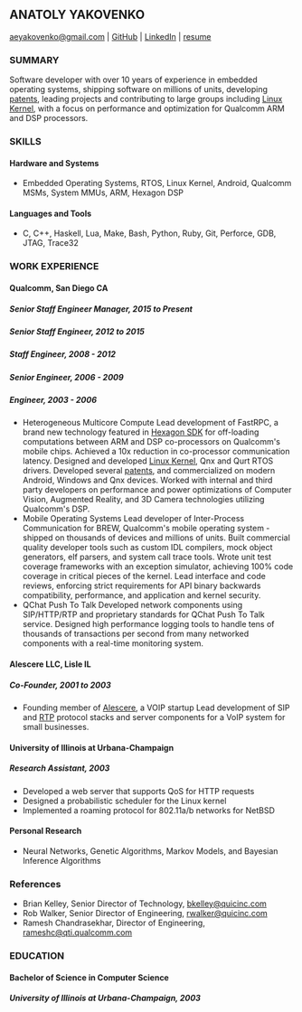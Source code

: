 ANATOLY YAKOVENKO
-----------------

aeyakovenko@gmail.com   |   [GitHub](https://github.com/aeyakovenko)   |   [LinkedIn](https://www.linkedin.com/profile/view?id=312504086) | [resume](http://aeyakovenko.github.io/resume.html)

### SUMMARY

Software developer with over 10 years of experience in embedded operating systems, shipping software on millions of units, developing [patents], leading projects and contributing to large groups including [Linux Kernel], with a focus on performance and optimization for Qualcomm ARM and DSP processors.

### SKILLS
#### Hardware and Systems
  * Embedded Operating Systems, RTOS, Linux Kernel, Android, Qualcomm MSMs, System MMUs, ARM, Hexagon DSP

#### Languages and Tools
  * C, C++, Haskell, Lua, Make, Bash, Python, Ruby, Git, Perforce, GDB, JTAG, Trace32

### WORK EXPERIENCE
#### Qualcomm, San Diego CA
##### Senior Staff Engineer Manager, 2015 to Present
##### Senior Staff Engineer, 2012 to 2015
##### Staff Engineer, 2008 - 2012
##### Senior Engineer, 2006 - 2009
##### Engineer, 2003 - 2006
   * Heterogeneous Multicore Compute
   Lead development of FastRPC, a brand new technology featured in [Hexagon SDK] for off-loading computations between ARM and DSP co-processors on Qualcomm's mobile chips.  Achieved a 10x reduction in co-processor communication latency.  Designed and developed [Linux Kernel], Qnx and Qurt RTOS drivers. Developed several [patents], and commercialized on modern Android, Windows and Qnx devices.  Worked with internal and third party developers on performance and power optimizations of Computer Vision, Augmented Reality, and 3D Camera technologies utilizing Qualcomm's DSP.
   * Mobile Operating Systems
   Lead developer of Inter-Process Communication for BREW, Qualcomm's mobile operating system - shipped on thousands of devices and millions of units.  Built commercial quality developer tools such as custom IDL compilers, mock object generators, elf parsers, and system call trace tools. Wrote unit test coverage frameworks with an exception simulator, achieving 100% code coverage in critical pieces of the kernel. Lead interface and code reviews, enforcing strict requirements for API binary backwards compatibility, performance, and application and kernel security.
   * QChat Push To Talk
   Developed network components using SIP/HTTP/RTP and proprietary standards for QChat Push To Talk service.  Designed high performance logging tools to handle tens of thousands of transactions per second from many networked components with a real-time monitoring system.

#### Alescere LLC, Lisle IL
##### Co-Founder, 2001 to 2003
   * Founding member of [Alescere], a VOIP startup
   Lead development of SIP and [RTP] protocol stacks and server components for a VoIP system for small businesses.

#### University of Illinois at Urbana-Champaign
##### Research Assistant, 2003
   * Developed a web server that supports QoS for HTTP requests
   * Designed a probabilistic scheduler for the Linux kernel
   * Implemented a roaming protocol for 802.11a/b networks for NetBSD

#### Personal Research
   * Neural Networks, Genetic Algorithms, Markov Models, and Bayesian Inference Algorithms

### References
   * Brian Kelley, Senior Director of Technology, <bkelley@quicinc.com>
   * Rob Walker, Senior Director of Engineering, <rwalker@quicinc.com>
   * Ramesh Chandrasekhar, Director of Engineering, <rameshc@qti.qualcomm.com>

### EDUCATION
#### Bachelor of Science in Computer Science
##### University of Illinois at Urbana-Champaign, 2003

[20140136817]: https://www.google.com/patents/US20140136817
[20140096148]: https://www.google.com/patents/US20140096148
[Linux Kernel]: https://www.codeaurora.org/cgit/quic/le/kernel/msm/tree/drivers/char/adsprpc.c?h=msm-3.4
[Hexagon SDK]: https://developer.qualcomm.com/mobile-development/maximize-hardware/multimedia-optimization-hexagon-sdk
[patents]: https://www.google.com/search?tbo=p&tbm=pts&hl=en&q=ininventor:%22Anatoly+E.+Yakovenko%22
[Alescere]: http://www.linuxjournal.com/article/6763
[RTP]: http://gst-plugins-farsight.sourcearchive.com/documentation/0.12.10-3/jrtplib__c_8cpp-source.html
